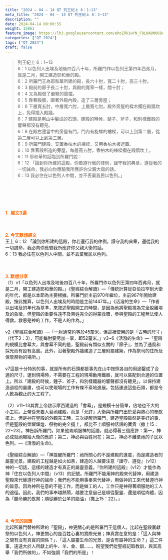 ```yaml
---
title: "2024 – 04 – 14 QT 列王紀上 6：1~13"
meta_title: "2024 – 04 – 14 QT 列王紀上 6：1~13"
description: ""
date: 2024-04-14 00:00:55
weight: 15861
feature_image: https://lh3.googleusercontent.com/ehoZRkiwYN_F9LNA8M068AYxt73EavCZno-PD1cJRuf5BbSkQVUWr3gNEbt5kSs28Pb_Elg17kSrtf9ybWvojWoMV6I4tPM3vGRGDq6GkKkPdL2Gut4QAIw4-uykKUAtNiKgQKntvsU=w800
categories: ["QT 2024"]
tags: ["QT 2024"]
draft: false
---
```


<blockquote>列王紀上 6：1~13<br />
6：1 以色列人出埃及地後四百八十年，所羅門作以色列王第四年西弗月，就是二月，開工建造耶和華的殿。<br />
6：2 所羅門王為耶和華所建的殿，長六十肘，寬二十肘，高三十肘。<br />
6：3 殿前的廊子長二十肘，與殿的寬窄一樣，闊十肘；<br />
6：4 又為殿做了嚴緊的窗櫺。<br />
6：5 靠著殿牆，圍著外殿內殿，造了三層旁屋；<br />
6：6 下層寬五肘，中層寬六肘，上層寬七肘。殿外旁屋的樑木擱在殿牆坎上，免得插入殿牆。<br />
6：7 建殿是用山中鑿成的石頭。建殿的時候，鎚子、斧子，和別樣鐵器的響聲都沒有聽見。<br />
6：8 在殿右邊當中的旁屋有門，門內有旋螺的樓梯，可以上到第二層，從第二層可以上到第三層。<br />
6：9 所羅門建殿，安置香柏木的棟樑，又用香柏木板遮蓋。<br />
6：10 靠著殿所造的旁屋，每層高五肘，香柏木的棟樑擱在殿牆坎上。<br />
6：11 耶和華的話臨到所羅門說：<br />
6：12 「論到你所建的這殿，你若遵行我的律例，謹守我的典章，遵從我的一切誡命，我必向你應驗我所應許你父親大衛的話。<br />
6：13 我必住在以色列人中間，並不丟棄我民以色列。」</blockquote><br />
&nbsp;<br />
<br />
&nbsp;<br />
<br />
<span style="color: #ff6600;"><strong>1.  經文3遍</strong></span><br />
<br />
&nbsp;<br />
<br />
<span style="color: #ff6600;"><strong>2. 今天默想經文<br />
</strong></span>王上 6：12 「論到你所建的這殿，你若遵行我的律例，謹守我的典章，遵從我的一切誡命，我必向你應驗我所應許你父親大衛的話。<br />
6：13 我必住在以色列人中間，並不丟棄我民以色列。<br />
<br />
&nbsp;<br />
<br />
<strong><span style="color: #ff6600;">3. 默想分享<br />
</span></strong>（1）v1「以色列人出埃及地後四百八十年，所羅門作以色列王第四年西弗月，就是二月，開工建造耶和華的殿。」《聖經綜合解讀》—「傳統計算從亞伯拉罕到大衛的年代，都是以本節為主要根據。所羅門於主前970年繼位，主前967年開始建殿，按此推算，以色列人出埃及的時間是主前1447年。」《活潑的生命》—「作者以出埃及的年代為基準，來敘述聖殿開工的時間，是因為他將聖殿視為完全脫離埃及的象徵，但聖殿的重要性遠不及百姓完全的得蒙救贖，參與聖殿的工程無法使人得救。救恩是神的工作，不是人的作為。」<br />
<br />
v2《聖經綜合解讀》—「一肘通常約等於45釐米，但這裡使用的是「古時的尺寸」（代下3：3），可能每肘要另加一掌，即52釐米。」v3~6《活潑的生命》—「聖殿的規模比會幕大，與會幕不同的是，聖殿前有類似玄關的『廊子』，並為了通風和採光而有設有高窗。此外，沿著聖殿外牆建造了三層附屬建築，作為祭司的住所及保管祭物的場所。」<br />
<br />
v7這是十分特別的事，就是所有的石頭都是事先在山中按照各自的用途鑿成了合適的尺寸，運到現場時，不需要在工程的現場動用鐵器，就可以裝配到合適的位置上。所以「建殿的時候，錘子、斧子，和別樣鐵器的響聲都沒有聽見」，以保持建造過程的嚴肅，也可以使現場的工作有條不紊地進展。包括運送這些石頭，都是令人歎為觀止的大工程了。<br />
<br />
（2）v11~13其實上帝啟示摩西建造的「會幕」，是規模十分簡單，佔地也不大的小工程。上帝從未要人替祂建殿，而是「允許」大衛與所羅門出於愛與熱心的奉獻擺上。但是神在聖殿的外觀完工時，三次提醒所羅門，建造聖殿雖然是美好的事，但是聖殿的榮耀輝煌、祭物的完全擺上，都比不上順服神話語的寶貴（撒上15：22~23）。神告訴所羅門，如果他肯順服神的話語，就必得著三個應許：第一，神必成就祂賜給大衛的應許；第二，神必與百姓同在；第三，神必不離棄祂的子民以色列。—《活潑的生命》。<br />
<br />
《聖經綜合解讀》—「神提醒所羅門：祂所關心的不是建殿的進度，而是建造者的屬靈光景。建殿的工程越是如火如荼，建造的人越要注意『謹守、遵從』（v12）神的一切話，這樣的建造才有真正的屬靈意義，『你所建的這殿』（v12）才能作為神『住在以色列人中間』（v13）的記號。所羅門不能用神的殿來代替神，用建造聖殿來代替遵行神的誡命；我們也不能用事奉來代替神，用做神的工來代替遵行神的旨意。因為神所在意的不是工作，而是做工的人，工作只是神得著順服祂的工人的途徑。因此，我們的事奉越熱鬧，越要注意自己是順從聖靈、還是順從肉體，因為「聽命勝於獻祭；順從勝於公羊的脂油」（撒上15：22）。」<br />
<br />
&nbsp;<br />
<br />
<strong style="font-size: inherit;"><span style="color: #ff6600;">4. 今天的回應<br />
</span></strong>比起所羅門替神所建的「聖殿」，神更關心的是所羅門王這個人。比起在聖殿裏獻祭的以色列人，神更關心的是百姓心裏的實際光景；神真實在意的是：「這人與神之間有沒有真實的關係？」、「這人屬靈生命的光景，是否有屬神的生命？」這二件事，遠遠大於人所獻上的牛、羊、金、銀……。盼望我們從聖經記取教訓，與其高舉「我們所做的」，不如強調「我們的所是」！<br />
<br />
<audio style="display: none;" controls="controls"></audio><br />
<br />
<audio style="display: none;" controls="controls"></audio><br />
<br />
<audio style="display: none;" controls="controls"></audio><br />
<br />
<audio style="display: none;" controls="controls"></audio><br />
<br />
<audio style="display: none;" controls="controls"></audio>
        